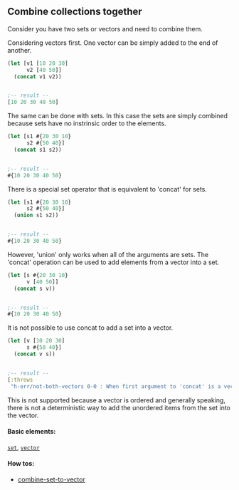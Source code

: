 <!---
  This markdown file was generated. Do not edit.
  -->

## Combine collections together

Consider you have two sets or vectors and need to combine them.

Considering vectors first. One vector can be simply added to the end of another.

```clojure
(let [v1 [10 20 30]
      v2 [40 50]]
  (concat v1 v2))


;-- result --
[10 20 30 40 50]
```

The same can be done with sets. In this case the sets are simply combined because sets have no instrinsic order to the elements.

```clojure
(let [s1 #{20 30 10}
      s2 #{50 40}]
  (concat s1 s2))


;-- result --
#{10 20 30 40 50}
```

There is a special set operator that is equivalent to 'concat' for sets.

```clojure
(let [s1 #{20 30 10}
      s2 #{50 40}]
  (union s1 s2))


;-- result --
#{10 20 30 40 50}
```

However, 'union' only works when all of the arguments are sets. The 'concat' operation can be used to add elements from a vector into a set.

```clojure
(let [s #{20 30 10}
      v [40 50]]
  (concat s v))


;-- result --
#{10 20 30 40 50}
```

It is not possible to use concat to add a set into a vector.

```clojure
(let [v [10 20 30]
      s #{50 40}]
  (concat v s))


;-- result --
[:throws
 "h-err/not-both-vectors 0-0 : When first argument to 'concat' is a vector, second argument must also be a vector"]
```

This is not supported because a vector is ordered and generally speaking, there is not a deterministic way to add the unordered items from the set into the vector.

#### Basic elements:

[`set`](../halite-basic-syntax-reference.md#set), [`vector`](../halite-basic-syntax-reference.md#vector)

#### How tos:

* [combine-set-to-vector](../how-to/combine-set-to-vector.md)


